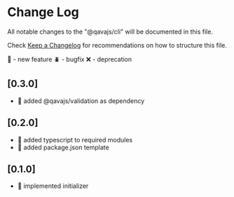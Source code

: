 # Change Log

All notable changes to the "@qavajs/cli" will be documented in this file.

Check [Keep a Changelog](http://keepachangelog.com/) for recommendations on how to structure this file.

:rocket: - new feature
:beetle: - bugfix
:x: - deprecation

## [0.3.0]
- :rocket: added @qavajs/validation as dependency

## [0.2.0]
- :rocket: added typescript to required modules
- :rocket: added package.json template

## [0.1.0]
- :rocket: implemented initializer
